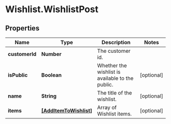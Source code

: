 # Wishlist.WishlistPost

## Properties
Name | Type | Description | Notes
------------ | ------------- | ------------- | -------------
**customerId** | **Number** | The customer id. | 
**isPublic** | **Boolean** | Whether the wishlist is available to the public. | [optional] 
**name** | **String** | The title of the wishlist. | [optional] 
**items** | [**[AddItemToWishlist]**](AddItemToWishlist.md) | Array of Wishlist items. | [optional] 
